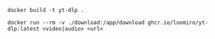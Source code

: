 `docker build -t yt-dlp .`

`docker run --rm -v ./download:/app/download ghcr.io/loomiro/yt-dlp:latest <video|audio> <url>`
